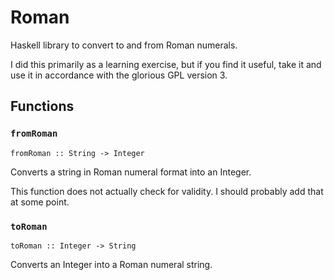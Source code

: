 # Roman

Haskell library to convert to and from Roman numerals.

I did this primarily as a learning exercise, but if you find it useful, take it and use it in accordance with the glorious GPL version 3.

## Functions

### `fromRoman`

`fromRoman :: String -> Integer`

Converts a string in Roman numeral format into an Integer.

This function does not actually check for validity. I should probably add that at some point.

### `toRoman`

`toRoman :: Integer -> String`

Converts an Integer into a Roman numeral string.
